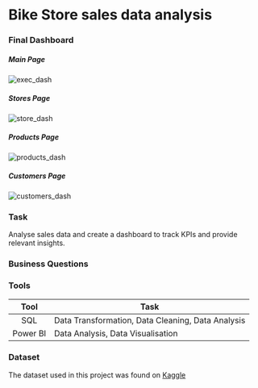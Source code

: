 # Bike Store sales data analysis
### Final Dashboard
##### Main Page
![exec_dash](https://github.com/emTgi/Project_Bike_Store/assets/114177110/cecae3e1-6b00-47b8-af41-e41dc20a1740)
##### Stores Page
![store_dash](https://github.com/emTgi/Project_Bike_Store/assets/114177110/527ad44f-55ce-4a3f-aef4-b00c5fcb5137)
##### Products Page
![products_dash](https://github.com/emTgi/Project_Bike_Store/assets/114177110/92a2b407-1996-4e3f-a73b-863afcce9b27)
##### Customers Page
![customers_dash](https://github.com/emTgi/Project_Bike_Store/assets/114177110/20acc379-711e-479e-b08a-49e184e971d1)
### Task
Analyse sales data and create a dashboard to track KPIs and provide relevant insights.

### Business Questions

### Tools

| Tool | Task |
| :---: | --- |
| SQL | Data Transformation, Data Cleaning, Data Analysis |
| Power BI | Data Analysis, Data Visualisation |
### Dataset
The dataset used in this project was found on [Kaggle](https://www.kaggle.com/datasets/dillonmyrick/bike-store-sample-database)

